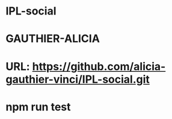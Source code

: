 # IPL-social

# GAUTHIER-ALICIA
# URL: https://github.com/alicia-gauthier-vinci/IPL-social.git 
# npm run test
